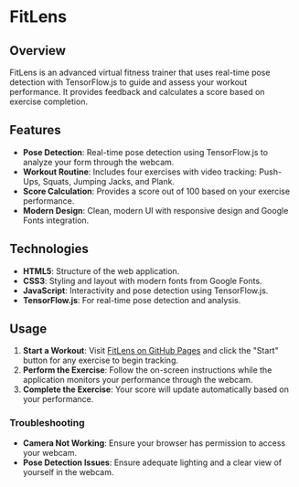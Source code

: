 # FitLens

## Overview

FitLens is an advanced virtual fitness trainer that uses real-time pose detection with TensorFlow.js to guide and assess your workout performance. It provides feedback and calculates a score based on exercise completion.

## Features

- **Pose Detection**: Real-time pose detection using TensorFlow.js to analyze your form through the webcam.
- **Workout Routine**: Includes four exercises with video tracking: Push-Ups, Squats, Jumping Jacks, and Plank.
- **Score Calculation**: Provides a score out of 100 based on your exercise performance.
- **Modern Design**: Clean, modern UI with responsive design and Google Fonts integration.

## Technologies

- **HTML5**: Structure of the web application.
- **CSS3**: Styling and layout with modern fonts from Google Fonts.
- **JavaScript**: Interactivity and pose detection using TensorFlow.js.
- **TensorFlow.js**: For real-time pose detection and analysis.

## Usage

1. **Start a Workout**: Visit [FitLens on GitHub Pages](https://aranpurky.github.io/FitLens/) and click the "Start" button for any exercise to begin tracking.
2. **Perform the Exercise**: Follow the on-screen instructions while the application monitors your performance through the webcam.
3. **Complete the Exercise**: Your score will update automatically based on your performance.

### Troubleshooting

- **Camera Not Working**: Ensure your browser has permission to access your webcam.
- **Pose Detection Issues**: Ensure adequate lighting and a clear view of yourself in the webcam.
